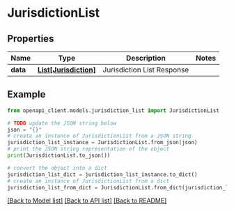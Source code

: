 # JurisdictionList


## Properties

Name | Type | Description | Notes
------------ | ------------- | ------------- | -------------
**data** | [**List[Jurisdiction]**](Jurisdiction.md) | Jurisdiction List Response | 

## Example

```python
from openapi_client.models.jurisdiction_list import JurisdictionList

# TODO update the JSON string below
json = "{}"
# create an instance of JurisdictionList from a JSON string
jurisdiction_list_instance = JurisdictionList.from_json(json)
# print the JSON string representation of the object
print(JurisdictionList.to_json())

# convert the object into a dict
jurisdiction_list_dict = jurisdiction_list_instance.to_dict()
# create an instance of JurisdictionList from a dict
jurisdiction_list_from_dict = JurisdictionList.from_dict(jurisdiction_list_dict)
```
[[Back to Model list]](../README.md#documentation-for-models) [[Back to API list]](../README.md#documentation-for-api-endpoints) [[Back to README]](../README.md)


